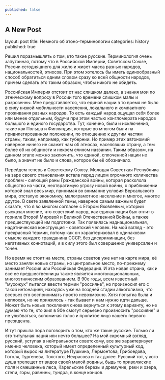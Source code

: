 ```yaml
---
published: false
---
```

## A New Post
layout: post
title: Немного об этоно-терминологии
categories: history
published: true

Решил поразмышлять о том, кто такие русские. Терминология очень запутанная, потому что в Российской Империи, Советском Союзе, России сегодняшнего для жило и живет масса разных народов, национальностей, этносов. При этом хотелось бы иметь единообразный способ обратиться одним словом сразу ко всей общности народов, причем сделать это таким образом, чтобы никого не обидеть.

Российская Империя отстоит от нас слишком далеко, а знания мои по этническому вопросу в России того времени слишком малы и разрозенны. Мне представляется, что единой нации в то время не было в силу низкой мобильности населения, локального и компактного проживания разных народов. То есть каждый народ ощущал себя более или менее отдельным, будучи при этом частью конгломерата народов большого и единого государства. Тут, конечно, были и исключения, такие как Польша и Финляндия, которые во многом были на привилегированном положении, по отношению к другим частям страны, таким, например, как губернии. Но пример этих автономий наверное ничего не скажет нам об этносах, населявших страну, а тем более об их общности и некоем елином названии. Таким образом, на данном этапе можно заключить, что единой, сплоченной нации не было, а значит не было и слова, которое бы её обозначало.

Перейдем теперь к Советскому Союзу. Молодая Совесткая Республика на заре своего становления встала перед лицом огромного количества проблем - сияющей раны Гражданской войны, которая расколола общество на части, неотвратимую угрозу новой войны, о приближении которой знал весь мир, принимая во внимание условия Версальского мира, отсталую экономику, малограмотное население и многое, многое другое. В свете заявленной темы, наверное самым важным будет сказать, что я во многом согласен с Егором Яковлевым, который высказал мнение, что советский народ, как единая нация был отлит в горниле Второй Мировой и Великой Отечественной Войны, а также предшествующей им подготовки. Так появилась наднациональная, надэтническая конструкция - советский человек. На мой взгляд - это прекрасный термин, потому как он характеризовал в одинаковом смысле каждого гражданина СССР, без дискриминации, без негативных коннотаций, и в силу этого был совершенно универсален и точен.

Но время не стоит на месте, страны советов уже нет на карте мира, её место заняли новые страны, но центральное место, по-прежнему занимает Россия или Российская Федерация. И эта новая страна, как и все ее предшественницы также является многонациональным, многоэтническим образованием. В 90е годы, всем известный "мухожук" пытался ввести термин "россияне", но произносил его с такой интонацией, находясь уже на поздней стадии алкоголизма, что всерьез его воспринимать просто невозможно. Хотя попытка была и неплохая, но не прижилось - так бывает и нам нужно идти дальше. Может быть новые поколения снова вернуться к этому варианту, но не думаю что те, кто жил в 90е смогут серьезно произносить "россияне" и не улыбваться, вспоминая голос и пропитое лицо нашего первого президента.

И тут пришла пора поговорить о том, кто же такие русские. Только ли это титульная нация или нечто большее? На мой скромный взгляд, русский, уступая в нейтральности советскому, все же характеризует именно человека, который имеет определенный культурный код, который вырос на литературе Пушкина, Лермонтова, Грибоедова, Гоголя, Тургенева, Толстого, Некрасова и так далее. Русский тот, у кого душа трепещет от видов своей малой родины, быдь то приволжские поля и смешанные леса, Карельские березы и дремучие, реки и озера, степи, горы, равнины, тундра, в конце концов.